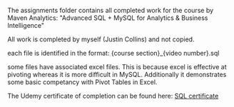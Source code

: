 The assignments folder contains all completed work for the course by Maven Analytics: "Advanced SQL + MySQL for Analytics & Business Intelligence"

All work is completed by myself (Justin Collins) and not copied.

each file is identified in the format: {course section}_{video number}.sql

some files have associated excel files. This is because excel is effective at pivoting whereas it is more difficult in MySQL. Additionally it demonstrates some basic competancy with Pivot Tables in Excel.

The Udemy certificate of completion can be found here: [SQL certificate](https://www.udemy.com/certificate/UC-4ecba041-0e11-457a-84f1-4631f28ceef7/ "SQL certificate")

